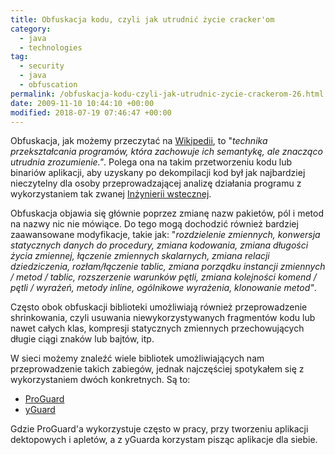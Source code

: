 ```yaml
---
title: Obfuskacja kodu, czyli jak utrudnić życie cracker'om
category:
  - java
  - technologies
tag:
  - security
  - java
  - obfuscation
permalink: /obfuskacja-kodu-czyli-jak-utrudnic-zycie-crackerom-26.html
date: 2009-11-10 10:44:10 +00:00
modified: 2018-07-19 07:46:47 +00:00
---
```



Obfuskacja, jak możemy przeczytać na [Wikipedii](https://pl.wikipedia.org/wiki/Zaciemnianie_kodu), to "*technika przekształcania programów, która zachowuje ich semantykę, ale znacząco utrudnia zrozumienie."*. Polega ona na takim przetworzeniu kodu lub binariów aplikacji, aby uzyskany po dekompilacji kod był jak najbardziej nieczytelny dla osoby przeprowadzającej analizę działania programu z wykorzystaniem tak zwanej [Inżynierii wstecznej](https://pl.wikipedia.org/wiki/In%C5%BCynieria_odwrotna).

<!--more-->

Obfuskacja objawia się głównie poprzez zmianę nazw pakietów, pól i metod na nazwy nic nie mówiące. Do tego mogą dochodzić również bardziej zaawansowane modyfikacje, takie jak: "*rozdzielenie zmiennych, konwersja statycznych danych do procedury, zmiana kodowania, zmiana długości życia zmiennej, łączenie zmiennych skalarnych, zmiana relacji dziedziczenia, rozłam/łączenie tablic, zmiana porządku instancji zmiennych / metod / tablic, rozszerzenie warunków pętli, zmiana kolejności komend / pętli / wyrażeń, metody inline, ogólnikowe wyrażenia, klonowanie metod"*.

Często obok obfuskacji biblioteki umożliwiają również przeprowadzenie shrinkowania, czyli usuwania niewykorzystywanych fragmentów kodu lub nawet całych klas, kompresji statycznych zmiennych przechowujących długie ciągi znaków lub bajtów, itp.

W sieci możemy znaleźć wiele bibliotek umożliwiających nam przeprowadzenie takich zabiegów, jednak najczęściej spotykałem się z wykorzystaniem dwóch konkretnych. Są to:
- [ProGuard](http://proguard.sourceforge.net/)
- [yGuard](https://www.yworks.com/en/products_yguard_about.htm)

Gdzie ProGuard'a wykorzystuje często w pracy, przy tworzeniu aplikacji dektopowych i apletów, a z yGuarda korzystam pisząc aplikacje dla siebie.
